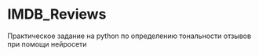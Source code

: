 # IMDB_Reviews
Практическое задание на python по определению тональности отзывов при помощи нейросети
